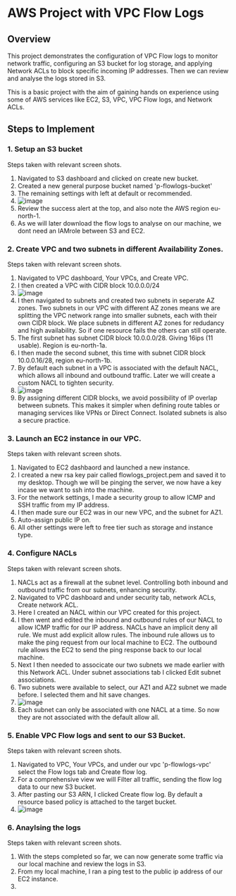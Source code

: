 # AWS Project with VPC Flow Logs

## Overview

This project demonstrates the configuration of VPC Flow logs to monitor network traffic, configuring an S3 bucket for log storage, and applying Network ACLs to block specific incoming IP addresses. Then we can review and analyse the logs stored in S3. 

This is a basic project with the aim of gaining hands on experience using some of AWS services like EC2, S3, VPC, VPC Flow logs, and Network ACLs. 

## Steps to Implement

### 1. Setup an S3 bucket
Steps taken with relevant screen shots.
1. Navigated to S3 dashboard and clicked on create new bucket.
2. Created a new general purpose bucket named 'p-flowlogs-bucket'
3. The remaining settings with left at default or recommended.
4. ![image](https://github.com/user-attachments/assets/ba78e193-1293-4a5b-8fcc-d11f28b2b2c3)
5. Review the success alert at the top, and also note the AWS region eu-north-1.
6. As we will later download the flow logs to analyse on our machine, we dont need an IAMrole between S3 and EC2.

### 2. Create VPC and two subnets in different Availability Zones.
Steps taken with relevant screen shots.
1. Navigated to VPC dashboard, Your VPCs, and Create VPC.
2. I then created a VPC with CIDR block 10.0.0.0/24
3. ![image](https://github.com/user-attachments/assets/67bd3d87-a520-4a0a-a2d9-1933e9aab13e)
4. I then navigated to subnets and created two subnets in seperate AZ zones. Two subnets in our VPC with different AZ zones means we are splitting the VPC network range into smaller subnets, each with their own CIDR block. We place subnets in different AZ zones for redudancy and high availability. So if one resource fails the others can still operate. 
5. The first subnet has subnet CIDR block 10.0.0.0/28. Giving 16ips (11 usable). Region is eu-north-1a.
6. I then made the second subnet, this time with subnet CIDR block 10.0.0.16/28, region eu-north-1b.
7. By default each subnet in a VPC is associated with the default NACL, which allows all inbound and outbound traffic. Later we will create a custom NACL to tighten security.
8. ![image](https://github.com/user-attachments/assets/48bfb73e-5952-4529-ad33-c80000f552ca)
9. By assigning different CIDR blocks, we avoid possibility of IP overlap between subnets. This makes it simpler when defining route tables or managing services like VPNs or Direct Connect. Isolated subnets is also a secure practice.

### 3. Launch an EC2 instance in our VPC.
Steps taken with relevant screen shots.
1. Navigated to EC2 dashbaord and launched a new instance.
2. I created a new rsa key pair called flowlogs_project.pem and saved it to my desktop. Though we will be pinging the server, we now have a key incase we want to ssh into the machine.
3. For the network settings, I made a security group to allow ICMP and SSH traffic from my IP address.
4. I then made sure our EC2 was  in our new VPC, and the subnet for AZ1.
5. Auto-assign public IP on.
6. All other settings were left to free tier such as storage and instance type.

### 4. Configure NACLs
Steps taken with relevant screen shots.
1. NACLs act as a firewall at the subnet level. Controlling both inbound and outbound traffic from our subnets, enhancing security.
2. Navigated to VPC dashboard and under security tab, network ACLs, Create network ACL.
3. Here I created an NACL within our VPC created for this project.
4. I then went and edited the inbound and outbound rules of our NACL to allow ICMP traffic for our IP address. NACLs have an implicit deny all rule. We must add explicit allow rules. The inbound rule allows us to make the ping request from our local machine to EC2. The outbound rule allows the EC2 to send the ping response back to our local machine.
5. Next I then needed to associcate our two subnets we made earlier with this Network ACL. Under subnet associations tab I clicked Edit subnet associations.
6. Two subnets were available to select, our AZ1 and AZ2 subnet we made before. I selected them and hit save changes.
7. ![image](https://github.com/user-attachments/assets/bc3a841c-5ab5-4cbc-8d4f-b0c273ac6a6c)
8. Each subnet can only be associated with one NACL at a time. So now they are not associated with the default allow all.

### 5. Enable VPC Flow logs and sent to our S3 Bucket.
Steps taken with relevant screen shots.
1. Navigated to VPC, Your VPCs, and under our vpc 'p-flowlogs-vpc' select the Flow logs tab and Create flow log.
2. For a comprehensive view we will Filter all traffic, sending the flow log data to our new S3 bucket.
3. After pasting our S3 ARN, I clicked Create flow log. By default a resource based policy is attached to the target bucket.
4. ![image](https://github.com/user-attachments/assets/f4597fd6-7296-47e9-bc82-f3f5d4d53ce2)

### 6. Anaylsing the logs
Steps taken with relevant screen shots.
1. With the steps completed so far, we can now generate some traffic via our local machine and review the logs in S3.
2. From my local machine, I ran a ping test to the public ip address of our EC2 instance.
3. 





